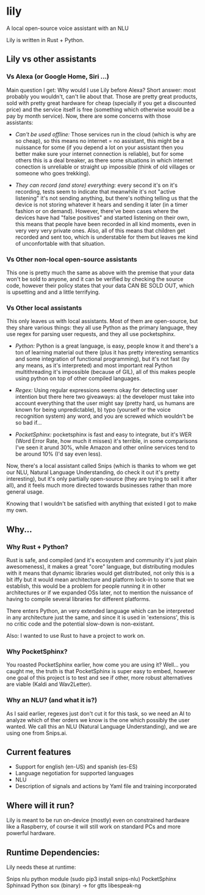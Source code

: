 # lily

A local open-source voice assistant with an NLU

Lily is written in Rust + Python.

## Lily vs other assistants

### Vs Alexa (or Google Home, Siri ...)

Main question I get: Why would I use Lily before Alexa? Short answer: most probably you wouldn't, can't lie about that. Those are pretty great products, sold with pretty great hardware for cheap (specially if you get a discounted price) and the service itself is free (something which otherwise would be a pay by month service). Now, there are some concerns with those assistants:

- *Can't be used offline:* Those services run in the cloud (which is why are so cheap), so this means no internet = no assistant, this might be a nuissance for some (if you depend a lot on your assistant then you better make sure your internet connection is reliable), but for some others this is a deal breaker, as there some situations in which internet conection is unreliable or straight up impossible (think of old villages or someone who goes trekking).

- *They can record (and store) everything:* every second it's on it's recording, tests seem to indicate that meanwhile it's not "active listening" it's not sending anything, but there's nothing telling us that the device is not storing whatever it hears and sending it later (in a timer fashion or on demand). However, there've been cases where the devices have had "false positives" and started listening on their own, this means that people have been recorded in all kind moments, even in very very very private ones. Also, all of this means that children get recorded and sent too, which is understable for them but leaves me kind of unconfortable with that situation.

### Vs Other non-local open-source assistants

This one is pretty much the same as above with the premise that your data won't be sold to anyone, and it can be verified by checking the source code, however their policy states that your data CAN BE SOLD OUT, which is upsetting and and a little terrifying.


### Vs Other local assistants

This only leaves us with local assistants. Most of them are open-source, but they share various things: they all use Python as the primary language, they use regex for parsing user requests, and they all use pocketsphinx.

- *Python:* Python is a great language, is easy, people know it and there's a ton of learning material out there (plus it has pretty interesting semantics and some integration of functional programming), but it's not fast (by any means, as it's interpreted) and most important real Python multithreading it's impossible (because of GIL), all of this makes people using python on top of other compiled languages.

- *Regex:* Using regular expressions seems okay for detecting user intention but there here two giveaways: a) the developer must take into account everything that the user might say (pretty hard, us humans are known for being unpredictable), b) typo (yourself or the voice recognition system) any word, and you are screwed which wouldn't be so bad if...

- *PocketSphinx:* pocketsphinx is fast and easy to integrate, but it's WER (Word Error Rate, how much it misses) it's terrible, in some comparisons I've seen it arund 30%, while Amazon and other online services tend to be around 10% (I'd say even less).

Now, there's a local assistant called Snips (which is thanks to whom we get our NLU, Natural Language Understanding, do check it out it's pretty interesting), but it's only partially open-source (they are trying to sell it after all), and it feels much more directed towards businesses rather than more general usage.


Knowing that I wouldn't be satisfied with anything that existed I got to make my own.

## Why...

### Why Rust + Python?

Rust is safe, and compiled (and it's ecosystem and community it's just plain awesomeness), it makes a great "core" language, but distributing modules with it means that dynamic libraries would get distributed, not only this is a bit iffy but it would mean architecture and platform lock-in to some that we establish, this would be a problem for people running it in other architectures or if we expanded OSs later, not to mention the nuissance of having to compile several libraries for different platforms.

There enters Python, an very extended language which can be interpreted in any architecture just the same, and since it is used in 'extensions', this is no critic code and the potential slow-down is non-existant.

Also: I wanted to use Rust to have a project to work on.

### Why PocketSphinx?

You roasted PocketSphinx earlier, how come you are using it? Well... you caught me, the truth is that PocketSphinx is super easy to embed, however one goal of this project is to test and see if other, more robust alternatives are viable (Kaldi and Wav2Letter).


### Why an NLU? (and what it is?)
As I said earlier, regexes just don't cut it for this task, so we need an AI to analyze which of ther orders we know is the one which possibly the user wanted. We call this an NLU (Natural Language Understanding), and we are using one from Snips.ai.


## Current features

- Support for english (en-US) and spanish (es-ES)
- Language negotiation for supported languages
- NLU
- Description of signals and actions by Yaml file and training incorporated


## Where will it run?
Lily is meant to be run on-device (mostly) even on constrained hardware like a Raspberry, of course it will still work on standard PCs and more powerful hardware.

## Runtime Dependencies:
Lily needs these at runtime:

Snips nlu python module (sudo pip3 install snips-nlu)
PocketSphinx 
Sphinxad
Python 
sox (binary) -> for gtts
libespeak-ng